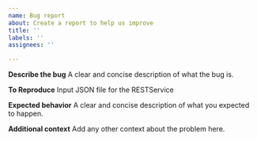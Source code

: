 ```yaml
---
name: Bug report
about: Create a report to help us improve
title: ''
labels: ''
assignees: ''

---
```


**Describe the bug**
A clear and concise description of what the bug is.

**To Reproduce**
Input JSON file for the RESTService

**Expected behavior**
A clear and concise description of what you expected to happen.


**Additional context**
Add any other context about the problem here.
